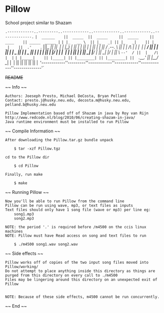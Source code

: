 Pillow
======

School project similar to Shazam


`.------------..---------..------------..------------..------------..--------------.`
`|  ______    ||  _____  ||  _____     ||  _____     ||    ____    || _____  _____ |`
`| |_   __ \  || |_   _| || |_   _|    || |_   _|    ||  .'    `.  |||_   _||_   _||`
`|   | |__) | ||   | |   ||   | |      ||   | |      || /  .--.  \ ||  | | /\ | |  |`
`|   |  ___/  ||   | |   ||   | |   _  ||   | |   _  || | |    | | ||  | |/  \| |  |`
`|  _| |_     ||  _| |_  ||  _| |__/ | ||  _| |__/ | || \  `--'  / ||  |   /\   |  |`
`| |_____|    || |_____| || |________| || |________| ||  `.____.'  ||  |__/  \__|  |`
`|            ||         ||            ||            ||            ||              |`
`'------------''---------''------------''------------''------------''--------------'`



 ~~README~~

 ~~ Info ~~

	Authors: Joeseph Presto, Michael DeCosta, Bryan Pelland
	Contact: presto.j@husky.neu.edu, decosta.m@husky.neu.edu, pelland.b@husky.neu.edu

	Pillow Implementation based off of Shazam in java by Roy van Rijn http://www.redcode.nl/blog/2010/06/creating-shazam-in-java/
    Java runtime environment must be installed to run Pillow

~~ Compile Information ~~

	After downloading the Pillow.tar.gz bundle unpack

		$ tar -xzf Pillow.tgz

	cd to the Pillow dir

		$ cd Pillow

	Finally, run make

		$ make

~~ Running Pillow ~~

	Now you'll be able to run Pillow from the command line
	Pillow can be run using wave, mp3, or text files as inputs
	Text files should only have 1 song file (wave or mp3) per line eg:
		song1.mp3
		song2.mp3

	NOTE: the period '.' is required before /m4500 on the ccis linux machines
	NOTE: Pillow must have Read access on song and text files to run

		$ ./m4500 song1.wav song2.wav

~~ Side effects ~~

	Pillow works off of copies of the two input song files moved into Pillow/working/
	Do not attempt to place anything inside this directory as things are purged from this directory on every call to ./m4500
	Files may be lingering around this directory on an unexpected exit of Pillow


	NOTE: Because of these side effects, m4500 cannot be run concurrently.

~~ End ~~
